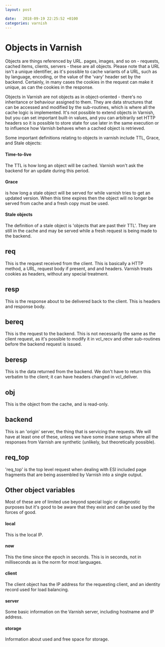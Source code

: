 ```yaml
---
layout: post

date:   2018-09-19 22:25:52 +0100
categories: varnish
---
```

Objects in Varnish
==================

Objects are things referenced by URL. pages, images, and so on -
requests, cached items, clients, servers - these are all objects. Please
note that a URL isn't a unique identifier, as it's possible to cache
variants of a URL, such as by language, encoding, or the value of the
'vary' header set by the backend. Certainly, in many cases the cookies
in the request can make it unique, as can the cookies in the response.

Objects in Varnish are not objects as in object-oriented - there's no
inheritance or behaviour assigned to them. They are data structures that
can be accessed and modified by the sub-routines, which is where all the
cache logic is implemented. It's not possible to extend objects in
Varnish, but you can set important built-in values, and you can
arbitrarily set HTTP headers so it is possible to store state for use
later in the same execution or to influence how Varnish behaves when a
cached object is retrieved.

Some important definitions relating to objects in varnish include TTL,
Grace, and Stale objects:

#### Time-to-live

The TTL is how long an object will be cached. Varnish won't ask the
backend for an update during this period.

#### Grace

is how long a stale object will be served for while varnish tries to get
an updated version. When this time expires then the object will no
longer be served from cache and a fresh copy must be used.

#### Stale objects

The definition of a stale object is 'objects that are past their TTL'.
They are still in the cache and may be served while a fresh request is
being made to the backend.

req
---

This is the request received from the client. This is basically a HTTP
method, a URL, request body if present, and and headers. Varnish treats
cookies as headers, without any special treatment.

resp
----

This is the response about to be delivered back to the client. This is
headers and response body.

bereq
-----

This is the request to the backend. This is not necessarily the same as
the client request, as it's possible to modify it in vcl\_recv and other
sub-routines before the backend request is issued.

beresp
------

This is the data returned from the backend. We don't have to return this
verbatim to the client; it can have headers changed in vcl\_deliver.

obj
---

This is the object from the cache, and is read-only.

backend
-------

This is an 'origin' server, the thing that is servicing the requests. We
will have at least one of these, unless we have some insane setup where
all the responses from Varnish are synthetic (unlikely, but
theoretically possible).

req\_top
--------

'req\_top' is the top level request when dealing with ESI included page
fragments that are being assembled by Varnish into a single output.

Other object variables
----------------------

Most of these are of limited use beyond special logic or diagnostic
purposes but it's good to be aware that they exist and can be used by
the forces of good.

#### local

This is the local IP.

#### now

This the time since the epoch in seconds. This is in seconds, not in
milliseconds as is the norm for most languages.

#### client

The client object has the IP address for the requesting client, and an
identity record used for load balancing.

#### server

Some basic information on the Varnish server, including hostname and IP
address.

#### storage

Information about used and free space for storage.
